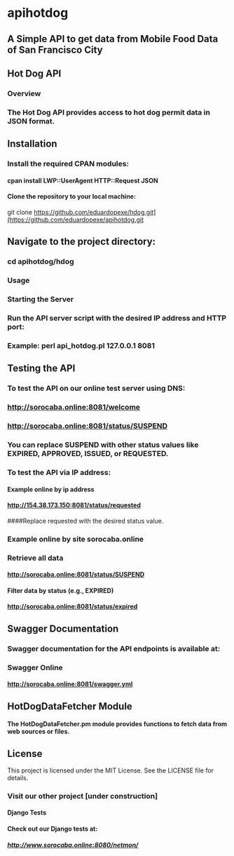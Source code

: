 # apihotdog
## A Simple API to get data from Mobile Food Data of San Francisco City

## Hot Dog API
### Overview
### The Hot Dog API provides access to hot dog permit data in JSON format.

## Installation
### Install the required CPAN modules:

#### cpan install LWP::UserAgent HTTP::Request JSON
#### Clone the repository to your local machine:

git clone https://github.com/eduardopexe/hdog.git](https://github.com/eduardopexe/apihotdog.git
## Navigate to the project directory:

### cd apihotdog/hdog
### Usage
### Starting the Server
### Run the API server script with the desired IP address and HTTP port:

### Example: perl api_hotdog.pl 127.0.0.1 8081

## Testing the API
### To test the API on our online test server using DNS:

### http://sorocaba.online:8081/welcome

### http://sorocaba.online:8081/status/SUSPEND
### You can replace SUSPEND with other status values like EXPIRED, APPROVED, ISSUED, or REQUESTED.

### To test the API via IP address:

#### Example online by ip address
#### http://154.38.173.150:8081/status/requested
####Replace requested with the desired status value.

### Example online by site sorocaba.online
### Retrieve all data
#### http://sorocaba.online:8081/status/SUSPEND

#### Filter data by status (e.g., EXPIRED)
#### http://sorocaba.online:8081/status/expired

## Swagger Documentation
### Swagger documentation for the API endpoints is available at:

### Swagger Online
#### http://sorocaba.online:8081/swagger.yml

## HotDogDataFetcher Module
#### The HotDogDataFetcher.pm module provides functions to fetch data from web sources or files.


## License
This project is licensed under the MIT License. See the LICENSE file for details.


### Visit our other project [under construction]
#### Django Tests
#### Check out our Django tests at:

##### http://www.sorocaba.online:8080/netmon/
